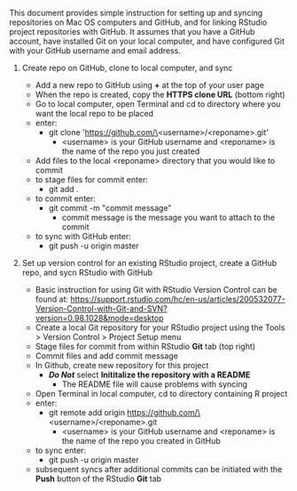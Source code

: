 
This document provides simple instruction for setting up and syncing repositories on Mac OS computers and GitHub, and for linking RStudio project repositories with GitHub. It assumes that you have a GitHub account, have installed Git on your local computer, and have configured Git with your GitHub username and email address. 

1.  Create repo on GitHub, clone to local computer, and sync

    - Add a new repo to GitHub using **+** at the top of your user page
    - When the repo is created, copy the **HTTPS clone URL** (bottom right)
    - Go to local computer, open Terminal and cd to directory where you want the local repo to be placed
    - enter: 
        - git clone 'https://github.com/\<username\>/\<reponame\>.git'
            - \<username\> is your GitHub username and \<reponame\> is the name of the repo you just created
    - Add files to the local \<reponame\> directory that you would like to commit
    - to stage files for commit enter:
        - git add .
    - to commit enter: 
        - git commit -m "commit message"
            - commit message is the message you want to attach to the commit
    - to sync with GitHub enter:
        - git push -u origin master
        
2. Set up version control for an existing RStudio project, create a GitHub repo, and sycn RStudio with GitHub

    - Basic instruction for using Git with RStudio Version Control can be found at: https://support.rstudio.com/hc/en-us/articles/200532077-Version-Control-with-Git-and-SVN?version=0.98.1028&mode=desktop
    - Create a local Git repository for your RStudio project using the Tools > Version Control > Project Setup menu
    - Stage files for commit from within RStudio **Git** tab (top right)
    - Commit files and add commit message
    - In Github, create new repository for this project
        - ***Do Not*** select **Inititalize the repository with a README**
            - The README file will cause problems with syncing
    - Open Terminal in local computer, cd to directory containing R project
    - enter:
        - git remote add origin https://github.com/\<username\>/\<reponame\>.git
            - \<username\> is your GitHub username and \<reponame\> is the name of the repo you created in GitHub
    - to sync enter:
        - git push -u origin master
    - subsequent syncs after additional commits can be initiated with the **Push** button of the RStudio **Git** tab    
        